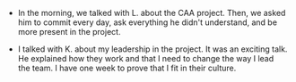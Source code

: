 - In the morning, we talked with L. about the CAA project. Then, we asked him to commit every day, ask everything he didn't understand, and be more present in the project.

- I talked with K. about my leadership in the project. It was an exciting talk. He explained how they work and that I need to change the way I lead the team. I have one week to prove that I fit in their culture.
